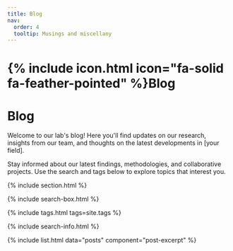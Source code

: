 ```yaml
---
title: Blog
nav:
  order: 4
  tooltip: Musings and miscellany
---
```


# {% include icon.html icon="fa-solid fa-feather-pointed" %}Blog

# Blog

Welcome to our lab's blog! Here you'll find updates on our research, insights from our team, and thoughts on the latest developments in [your field].

Stay informed about our latest findings, methodologies, and collaborative projects. Use the search and tags below to explore topics that interest you.

{% include section.html %}

{% include search-box.html %}

{% include tags.html tags=site.tags %}

{% include search-info.html %}

{% include list.html data="posts" component="post-excerpt" %}
